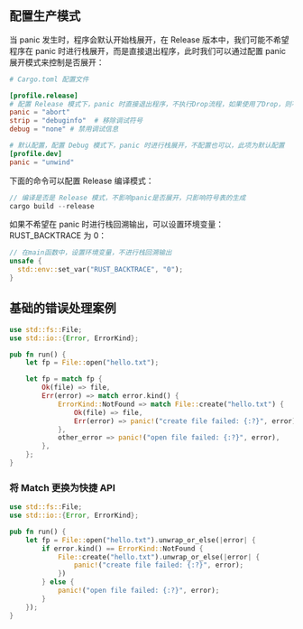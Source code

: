 ## 配置生产模式

当 panic 发生时，程序会默认开始栈展开，在 Release 版本中，我们可能不希望程序在 panic 时进行栈展开，而是直接退出程序，此时我们可以通过配置 panic 展开模式来控制是否展开：

```toml
# Cargo.toml 配置文件

[profile.release]
# 配置 Release 模式下，panic 时直接退出程序，不执行Drop流程，如果使用了Drop，则不能开启这个配置，否则清理过程将不会执行
panic = "abort"
strip = "debuginfo"  # 移除调试符号
debug = "none" # 禁用调试信息

# 默认配置，配置 Debug 模式下，panic 时进行栈展开，不配置也可以，此项为默认配置
[profile.dev]
panic = "unwind"
```

下面的命令可以配置 Release 编译模式：

```rust
// 编译是否是 Release 模式，不影响panic是否展开，只影响符号表的生成
cargo build --release
```

如果不希望在 panic 时进行栈回溯输出，可以设置环境变量：RUST_BACKTRACE 为 0：

```rust
// 在main函数中，设置环境变量，不进行栈回溯输出
unsafe {
  std::env::set_var("RUST_BACKTRACE", "0");
}
```

## 基础的错误处理案例

```rust
use std::fs::File;
use std::io::{Error, ErrorKind};

pub fn run() {
    let fp = File::open("hello.txt");

    let fp = match fp {
        Ok(file) => file,
        Err(error) => match error.kind() {
            ErrorKind::NotFound => match File::create("hello.txt") {
                Ok(file) => file,
                Err(error) => panic!("create file failed: {:?}", error),
            },
            other_error => panic!("open file failed: {:?}", error),
        },
    };
}
```

### 将 Match 更换为快捷 API

```rust
use std::fs::File;
use std::io::{Error, ErrorKind};

pub fn run() {
    let fp = File::open("hello.txt").unwrap_or_else(|error| {
        if error.kind() == ErrorKind::NotFound {
            File::create("hello.txt").unwrap_or_else(|error| {
                panic!("create file failed: {:?}", error);
            })
        } else {
            panic!("open file failed: {:?}", error);
        }
    });
}
```
